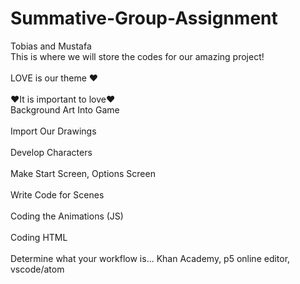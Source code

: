 # Summative-Group-Assignment
Tobias and Mustafa
<br>This is where we will store the codes for our amazing project!<br>
<br>LOVE is our theme ❤<br>
<br>❤It is important to love❤<br>
Background Art Into Game<br>
<br>Import Our Drawings<br>
<br>Develop Characters<br>
<br>Make Start Screen, Options Screen<br>
<br>Write Code for Scenes<br>
<br>Coding the Animations (JS)<br>
<br>Coding HTML<br>
<br>Determine what your workflow is... Khan Academy, p5 online editor, vscode/atom<br>


